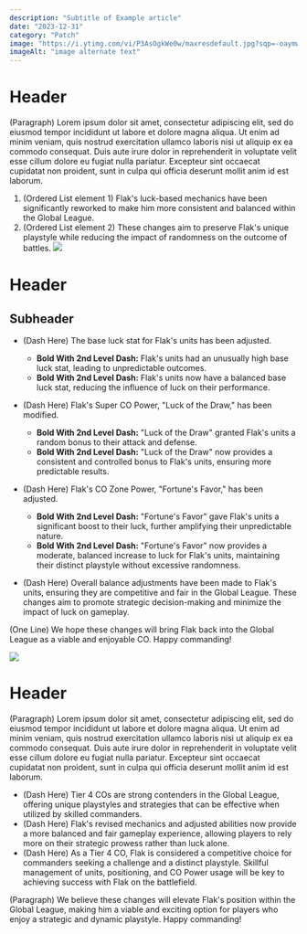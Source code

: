 ```yaml
---
description: "Subtitle of Example article"
date: "2023-12-31"
category: "Patch"
image: "https://i.ytimg.com/vi/P3AsOgkWe0w/maxresdefault.jpg?sqp=-oaymwEmCIAKENAF8quKqQMa8AEB-AH-CYAC0AWKAgwIABABGE4gUChlMA8=&rs=AOn4CLAObiL_Lv-D7ZaXFDlIHL_bpDFQUg"
imageAlt: "image alternate text"
---
```


# Header

(Paragraph) Lorem ipsum dolor sit amet, consectetur adipiscing elit, sed do eiusmod tempor incididunt ut labore et dolore magna aliqua. Ut enim ad minim veniam, quis nostrud exercitation ullamco laboris nisi ut aliquip ex ea commodo consequat. Duis aute irure dolor in reprehenderit in voluptate velit esse cillum dolore eu fugiat nulla pariatur. Excepteur sint occaecat cupidatat non proident, sunt in culpa qui officia deserunt mollit anim id est laborum.

1. (Ordered List element 1) Flak's luck-based mechanics have been significantly reworked to make him more consistent and balanced within the Global League.
2. (Ordered List element 2) These changes aim to preserve Flak's unique playstyle while reducing the impact of randomness on the outcome of battles.
   ![](https://149455152.v2.pressablecdn.com/wp-content/uploads/2023/04/Switch_Advance_Wars1_2Re-BootCamp_screen_01_png_jpgcopy.jpg)

# Header

## Subheader

- (Dash Here) The base luck stat for Flak's units has been adjusted.

  - **Bold With 2nd Level Dash:** Flak's units had an unusually high base luck stat, leading to unpredictable outcomes.
  - **Bold With 2nd Level Dash:** Flak's units now have a balanced base luck stat, reducing the influence of luck on their performance.

- (Dash Here) Flak's Super CO Power, "Luck of the Draw," has been modified.

  - **Bold With 2nd Level Dash:** "Luck of the Draw" granted Flak's units a random bonus to their attack and defense.
  - **Bold With 2nd Level Dash:** "Luck of the Draw" now provides a consistent and controlled bonus to Flak's units, ensuring more predictable results.

- (Dash Here) Flak's CO Zone Power, "Fortune's Favor," has been adjusted.

  - **Bold With 2nd Level Dash:** "Fortune's Favor" gave Flak's units a significant boost to their luck, further amplifying their unpredictable nature.
  - **Bold With 2nd Level Dash:** "Fortune's Favor" now provides a moderate, balanced increase to luck for Flak's units, maintaining their distinct playstyle without excessive randomness.

- (Dash Here) Overall balance adjustments have been made to Flak's units, ensuring they are competitive and fair in the Global League. These changes aim to promote strategic decision-making and minimize the impact of luck on gameplay.

(One Line) We hope these changes will bring Flak back into the Global League as a viable and enjoyable CO. Happy commanding!

![](https://oyster.ignimgs.com/mediawiki/apis.ign.com/advance-wars-dual-strike/0/0b/Tutorial.jpg)

# Header

(Paragraph) Lorem ipsum dolor sit amet, consectetur adipiscing elit, sed do eiusmod tempor incididunt ut labore et dolore magna aliqua. Ut enim ad minim veniam, quis nostrud exercitation ullamco laboris nisi ut aliquip ex ea commodo consequat. Duis aute irure dolor in reprehenderit in voluptate velit esse cillum dolore eu fugiat nulla pariatur. Excepteur sint occaecat cupidatat non proident, sunt in culpa qui officia deserunt mollit anim id est laborum.

- (Dash Here) Tier 4 COs are strong contenders in the Global League, offering unique playstyles and strategies that can be effective when utilized by skilled commanders.
- (Dash Here) Flak's revised mechanics and adjusted abilities now provide a more balanced and fair gameplay experience, allowing players to rely more on their strategic prowess rather than luck alone.
- (Dash Here) As a Tier 4 CO, Flak is considered a competitive choice for commanders seeking a challenge and a distinct playstyle. Skillful management of units, positioning, and CO Power usage will be key to achieving success with Flak on the battlefield.

(Paragraph) We believe these changes will elevate Flak's position within the Global League, making him a viable and exciting option for players who enjoy a strategic and dynamic playstyle. Happy commanding!
